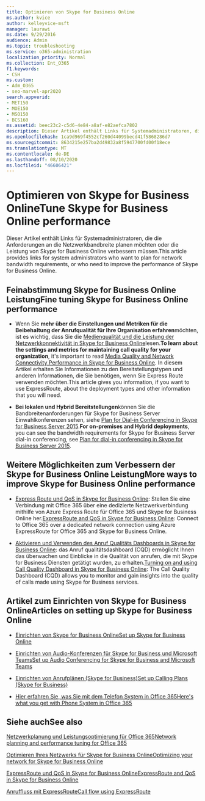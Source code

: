 ```yaml
---
title: Optimieren von Skype for Business Online
ms.author: kvice
author: kelleyvice-msft
manager: laurawi
ms.date: 9/29/2016
audience: Admin
ms.topic: troubleshooting
ms.service: o365-administration
localization_priority: Normal
ms.collection: Ent_O365
f1.keywords:
- CSH
ms.custom:
- Adm_O365
- seo-marvel-apr2020
search.appverid:
- MET150
- MOE150
- MSO150
- BCS160
ms.assetid: beec23c2-c5d6-4e84-a8af-e82aefca7802
description: Dieser Artikel enthält Links für Systemadministratoren, die die Anforderungen an die Netzwerkbandbreite planen oder die Leistung von Skype for Business Online verbessern möchten.
ms.openlocfilehash: 1ca9d969f4552cf260d44099becd41f5868286d7
ms.sourcegitcommit: 8634215e257ba2d49832a8f5947700fd00f18ece
ms.translationtype: MT
ms.contentlocale: de-DE
ms.lasthandoff: 08/10/2020
ms.locfileid: "46606421"
---
```

# <a name="tune-skype-for-business-online-performance"></a><span data-ttu-id="f2555-103">Optimieren von Skype for Business Online</span><span class="sxs-lookup"><span data-stu-id="f2555-103">Tune Skype for Business Online performance</span></span>

<span data-ttu-id="f2555-104">Dieser Artikel enthält Links für Systemadministratoren, die die Anforderungen an die Netzwerkbandbreite planen möchten oder die Leistung von Skype for Business Online verbessern müssen.</span><span class="sxs-lookup"><span data-stu-id="f2555-104">This article provides links for system administrators who want to plan for network bandwidth requirements, or who need to improve the performance of Skype for Business Online.</span></span> 
  
## <a name="fine-tuning-skype-for-business-online-performance"></a><span data-ttu-id="f2555-105">Feinabstimmung Skype for Business Online Leistung</span><span class="sxs-lookup"><span data-stu-id="f2555-105">Fine tuning Skype for Business Online performance</span></span>

- <span data-ttu-id="f2555-106">Wenn Sie **mehr über die Einstellungen und Metriken für die Beibehaltung der Anrufqualität für Ihre Organisation erfahren**möchten, ist es wichtig, dass Sie die [Medienqualität und die Leistung der Netzwerkkonnektivität in Skype for Business Online](https://docs.microsoft.com/skypeforbusiness/optimizing-your-network/media-quality-and-network-connectivity-performance)lesen.</span><span class="sxs-lookup"><span data-stu-id="f2555-106">**To learn about the settings and metrics for maintaining call quality for your organization**, it's important to read [Media Quality and Network Connectivity Performance in Skype for Business Online](https://docs.microsoft.com/skypeforbusiness/optimizing-your-network/media-quality-and-network-connectivity-performance).</span></span> <span data-ttu-id="f2555-107">In diesem Artikel erhalten Sie Informationen zu den Bereitstellungstypen und anderen Informationen, die Sie benötigen, wenn Sie Express Route verwenden möchten.</span><span class="sxs-lookup"><span data-stu-id="f2555-107">This article gives you information, if you want to use ExpressRoute, about the deployment types and other information that you will need.</span></span>
    
- <span data-ttu-id="f2555-108">**Bei lokalen und Hybrid Bereitstellungen**können Sie die Bandbreitenanforderungen für Skype for Business Server Einwahlkonferenzen sehen, siehe [Plan for Dial-in Conferencing in Skype for Business Server 2015](https://docs.microsoft.com/skypeforbusiness/plan-your-deployment/conferencing/dial-in-conferencing).</span><span class="sxs-lookup"><span data-stu-id="f2555-108">**For on-premises and Hybrid deployments**, you can see the bandwidth requirements for Skype for Business Server dial-in conferencing, see [Plan for dial-in conferencing in Skype for Business Server 2015](https://docs.microsoft.com/skypeforbusiness/plan-your-deployment/conferencing/dial-in-conferencing).</span></span>
    
## <a name="more-ways-to-improve-skype-for-business-online-performance"></a><span data-ttu-id="f2555-109">Weitere Möglichkeiten zum Verbessern der Skype for Business Online Leistung</span><span class="sxs-lookup"><span data-stu-id="f2555-109">More ways to improve Skype for Business Online performance</span></span>

- <span data-ttu-id="f2555-110">[Express Route und QoS in Skype for Business Online](https://docs.microsoft.com/skypeforbusiness/optimizing-your-network/expressroute-and-qos-in-skype-for-business-online): Stellen Sie eine Verbindung mit Office 365 über eine dedizierte Netzwerkverbindung mithilfe von Azure Express Route für Office 365 und Skype for Business Online her.</span><span class="sxs-lookup"><span data-stu-id="f2555-110">[ExpressRoute and QoS in Skype for Business Online](https://docs.microsoft.com/skypeforbusiness/optimizing-your-network/expressroute-and-qos-in-skype-for-business-online): Connect to Office 365 over a dedicated network connection using Azure ExpressRoute for Office 365 and Skype for Business Online.</span></span> 
    
- <span data-ttu-id="f2555-111">[Aktivieren und Verwenden des Anruf Qualitäts Dashboards in Skype for Business Online](https://docs.microsoft.com/SkypeForBusiness/using-call-quality-in-your-organization/turning-on-and-using-call-quality-dashboard): das Anruf qualitätsdashboard (CQD) ermöglicht Ihnen das überwachen und Einblicke in die Qualität von anrufen, die mit Skype for Business Diensten getätigt wurden, zu erhalten.</span><span class="sxs-lookup"><span data-stu-id="f2555-111">[Turning on and using Call Quality Dashboard in Skype for Business Online](https://docs.microsoft.com/SkypeForBusiness/using-call-quality-in-your-organization/turning-on-and-using-call-quality-dashboard): The Call Quality Dashboard (CQD) allows you to monitor and gain insights into the quality of calls made using Skype for Business services.</span></span> 
    
## <a name="articles-on-setting-up-skype-for-business-online"></a><span data-ttu-id="f2555-112">Artikel zum Einrichten von Skype for Business Online</span><span class="sxs-lookup"><span data-stu-id="f2555-112">Articles on setting up Skype for Business Online</span></span>

- [<span data-ttu-id="f2555-113">Einrichten von Skype for Business Online</span><span class="sxs-lookup"><span data-stu-id="f2555-113">Set up Skype for Business Online</span></span>](https://docs.microsoft.com/skypeforbusiness/set-up-skype-for-business-online/set-up-skype-for-business-online)
    
- [<span data-ttu-id="f2555-114">Einrichten von Audio-Konferenzen für Skype for Business und Microsoft Teams</span><span class="sxs-lookup"><span data-stu-id="f2555-114">Set up Audio Conferencing for Skype for Business and Microsoft Teams</span></span>](https://docs.microsoft.com/skypeforbusiness/audio-conferencing-in-office-365/set-up-audio-conferencing)
    
- [<span data-ttu-id="f2555-115">Einrichten von Anrufplänen (Skype for Business)</span><span class="sxs-lookup"><span data-stu-id="f2555-115">Set up Calling Plans (Skype for Business)</span></span>](https://docs.microsoft.com/SkypeForBusiness/what-are-calling-plans-in-office-365/set-up-calling-plans)
    
- [<span data-ttu-id="f2555-116">Hier erfahren Sie, was Sie mit dem Telefon System in Office 365</span><span class="sxs-lookup"><span data-stu-id="f2555-116">Here's what you get with Phone System in Office 365</span></span>](https://docs.microsoft.com/skypeforbusiness/what-is-phone-system-in-office-365/here-s-what-you-get-with-phone-system)
    
## <a name="see-also"></a><span data-ttu-id="f2555-117">Siehe auch</span><span class="sxs-lookup"><span data-stu-id="f2555-117">See also</span></span>

[<span data-ttu-id="f2555-118">Netzwerkplanung und Leistungsoptimierung für Office 365</span><span class="sxs-lookup"><span data-stu-id="f2555-118">Network planning and performance tuning for Office 365</span></span>](network-planning-and-performance.md)
  
[<span data-ttu-id="f2555-119">Optimieren Ihres Netzwerks für Skype for Business Online</span><span class="sxs-lookup"><span data-stu-id="f2555-119">Optimizing your network for Skype for Business Online</span></span>](https://docs.microsoft.com/skypeforbusiness/optimizing-your-network/optimizing-your-network)
  
[<span data-ttu-id="f2555-120">ExpressRoute und QoS in Skype for Business Online</span><span class="sxs-lookup"><span data-stu-id="f2555-120">ExpressRoute and QoS in Skype for Business Online</span></span>](https://docs.microsoft.com/skypeforbusiness/optimizing-your-network/expressroute-and-qos-in-skype-for-business-online)
  
[<span data-ttu-id="f2555-121">Anruffluss mit ExpressRoute</span><span class="sxs-lookup"><span data-stu-id="f2555-121">Call flow using ExpressRoute</span></span>](https://docs.microsoft.com/skypeforbusiness/optimizing-your-network/call-flow-using-expressroute)

